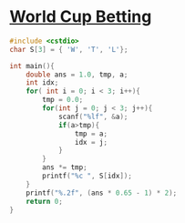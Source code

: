 # [World Cup Betting](https://pintia.cn/problem-sets/994805342720868352/problems/994805504927186944)

```c++
#include <cstdio>
char S[3] = { 'W', 'T', 'L'};

int main(){
    double ans = 1.0, tmp, a;
    int idx;
    for( int i = 0; i < 3; i++){
        tmp = 0.0;
        for(int j = 0; j < 3; j++){
            scanf("%lf", &a);
            if(a>tmp){
                tmp = a;
                idx = j;
            }
        }
        ans *= tmp;
        printf("%c ", S[idx]);
    }
    printf("%.2f", (ans * 0.65 - 1) * 2);
    return 0;
}
```

